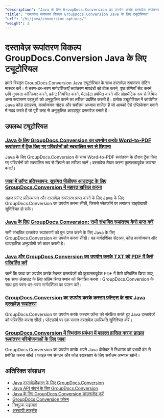 ```yaml
---
"description": "Java के लिए GroupDocs.Conversion का उपयोग करके दस्तावेज़ रूपांतरण विकल्पों और मापदंडों को कॉन्फ़िगर और अनुकूलित करने के लिए पूर्ण ट्यूटोरियल।"
"title": "दस्तावेज़ रूपांतरण विकल्प GroupDocs.Conversion Java के लिए ट्यूटोरियल"
"url": "/hi/java/conversion-options/"
"weight": 3
---
```


# दस्तावेज़ रूपांतरण विकल्प GroupDocs.Conversion Java के लिए ट्यूटोरियल

हमारे विस्तृत GroupDocs.Conversion Java ट्यूटोरियल के साथ दस्तावेज़ रूपांतरण सेटिंग मास्टर करें। ये चरण-दर-चरण मार्गदर्शिकाएँ रूपांतरण मापदंडों को ठीक करने, पृष्ठ श्रेणियाँ सेट करने, छवि गुणवत्ता कॉन्फ़िगर करने, फ़ॉन्ट नियंत्रित करने, मेटाडेटा प्रबंधित करने और प्रोग्रामेटिक रूप से विभिन्न अन्य रूपांतरण पहलुओं को अनुकूलित करने का तरीका प्रदर्शित करती हैं। प्रत्येक ट्यूटोरियल में कार्यशील Java कोड उदाहरण, कार्यान्वयन नोट्स और सर्वोत्तम अभ्यास शामिल हैं जो आपको ऐसे एप्लिकेशन बनाने में मदद करते हैं जो पूरी तरह से अनुकूलित आउटपुट दस्तावेज़ बनाते हैं।

## उपलब्ध ट्यूटोरियल

### [Java के लिए GroupDocs.Conversion का उपयोग करके Word-to-PDF रूपांतरण में ट्रैक किए गए परिवर्तनों को स्वचालित रूप से छिपाना](./automate-hide-tracked-changes-word-pdf-conversion-groupdocs-java/)
Java के लिए GroupDocs.Conversion के साथ Word-to-PDF रूपांतरण के दौरान ट्रैक किए गए परिवर्तनों को स्वचालित रूप से छिपाने का तरीका जानें। दस्तावेज़ तैयार करना कुशलतापूर्वक कारगर बनाएँ।

### [जावा में फ़ॉन्ट प्रतिस्थापन: सुसंगत पीडीएफ आउटपुट के लिए GroupDocs.Conversion में महारत हासिल करना](./groupdocs-conversion-java-font-substitution-guide/)
सहज फ़ॉन्ट प्रतिस्थापन और दस्तावेज़ रूपांतरण प्राप्त करने के लिए Java के लिए GroupDocs.Conversion का उपयोग करना सीखें, जिससे प्लेटफ़ॉर्म पर लगातार टाइपोग्राफी सुनिश्चित हो सके।

### [Java के लिए GroupDocs.Conversion: सभी संभावित रूपांतरण कैसे प्राप्त करें](./groupdocs-conversion-java-retrieve-possible-conversions/)
सभी संभावित दस्तावेज़ रूपांतरणों को पुनः प्राप्त करने के लिए Java के लिए GroupDocs.Conversion का उपयोग करना सीखें। यह मार्गदर्शिका सेटअप, कोड कार्यान्वयन और व्यावहारिक अनुप्रयोगों को कवर करती है।

### [Java और GroupDocs.Conversion का उपयोग करके TXT को PDF में कैसे परिवर्तित करें](./convert-txt-pdf-trailing-spaces-java/)
जानें कि जावा का उपयोग करके टेक्स्ट दस्तावेज़ों को कुशलतापूर्वक PDF में कैसे परिवर्तित किया जाए, एक साफ लेआउट के लिए अंतिम रिक्त स्थान को नियंत्रित करना। GroupDocs.Conversion के साथ इस चरण-दर-चरण मार्गदर्शिका का पालन करें।

### [GroupDocs.Conversion का उपयोग करके कस्टम फ़ॉन्ट्स के साथ Java दस्तावेज़ रूपांतरण](./java-conversion-custom-fonts-groupdocs/)
GroupDocs.Conversion का उपयोग करके कस्टम फ़ॉन्ट को संरक्षित करते हुए Java दस्तावेज़ों को परिवर्तित करना सीखें। प्लेटफ़ॉर्म पर एक समान दस्तावेज़ उपस्थिति सुनिश्चित करें।

### [GroupDocs.Conversion में स्थिरांक प्रबंधन में महारत हासिल करना फ़ाइल रूपांतरण परियोजनाओं के लिए जावा](./mastering-constants-groupdocs-conversion-java/)
GroupDocs.Conversion का उपयोग करके अपने Java प्रोजेक्ट में स्थिरांक को प्रभावी ढंग से प्रबंधित करना सीखें। फ़ाइल पथ संगठन और कोड रखरखाव के लिए सर्वोत्तम अभ्यास खोजें।

## अतिरिक्त संसाधन

- [Java दस्तावेज़ीकरण के लिए GroupDocs.Conversion](https://docs.groupdocs.com/conversion/java/)
- [Java API संदर्भ के लिए GroupDocs.Conversion](https://reference.groupdocs.com/conversion/java/)
- [Java के लिए GroupDocs.Conversion डाउनलोड करें](https://releases.groupdocs.com/conversion/java/)
- [GroupDocs.Conversion फ़ोरम](https://forum.groupdocs.com/c/conversion)
- [निःशुल्क सहायता](https://forum.groupdocs.com/)
- [अस्थायी लाइसेंस](https://purchase.groupdocs.com/temporary-license/)